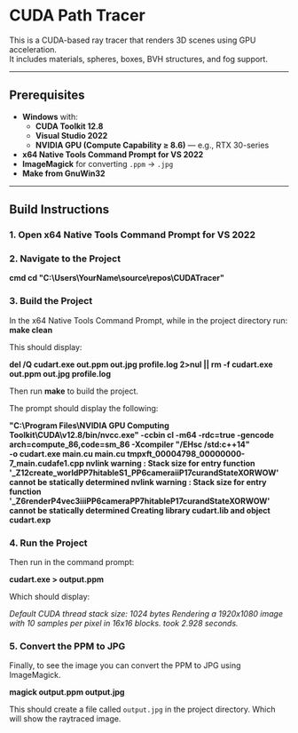 ﻿# CUDA Path Tracer

This is a CUDA-based ray tracer that renders 3D scenes using GPU acceleration.  
It includes materials, spheres, boxes, BVH structures, and fog support.

---

##  Prerequisites

- **Windows** with:
  - **CUDA Toolkit 12.8**
  - **Visual Studio 2022**
  - **NVIDIA GPU (Compute Capability ≥ 8.6)** — e.g., RTX 30-series
- **x64 Native Tools Command Prompt for VS 2022**
-  **ImageMagick** for converting `.ppm` → `.jpg`
- **Make from GnuWin32**

---

##  Build Instructions

### 1. Open x64 Native Tools Command Prompt for VS 2022

### 2. Navigate to the Project

**cmd
cd "C:\Users\YourName\source\repos\CUDATracer"**

### 3. Build the Project

In the x64 Native Tools Command Prompt, while in the project directory run:
**make clean**

This should display:

**del /Q cudart.exe out.ppm out.jpg profile.log 2>nul || rm -f cudart.exe out.ppm out.jpg profile.log**

Then run **make** to build the project.

The prompt should display the following:

**"C:\Program Files\NVIDIA GPU Computing Toolkit\CUDA\v12.8/bin/nvcc.exe" -ccbin cl  -m64 -rdc=true -gencode arch=compute_86,code=sm_86 -Xcompiler "/EHsc /std:c++14" \
       -o cudart.exe main.cu
main.cu
tmpxft_00004798_00000000-7_main.cudafe1.cpp
nvlink warning : Stack size for entry function '_Z12create_worldPP7hitableS1_PP6cameraiiP17curandStateXORWOW' cannot be statically determined
nvlink warning : Stack size for entry function '_Z6renderP4vec3iiiPP6cameraPP7hitableP17curandStateXORWOW' cannot be statically determined
   Creating library cudart.lib and object cudart.exp**

### 4. Run the Project

Then run in the command prompt: 

**cudart.exe > output.ppm**

Which should display:

*Default CUDA thread stack size: 1024 bytes
Rendering a 1920x1080 image with 10 samples per pixel in 16x16 blocks.
took 2.928 seconds.*

### 5. Convert the PPM to JPG
Finally, to see the image you can convert the PPM to JPG using ImageMagick.

**magick output.ppm output.jpg**

This should create a file called `output.jpg` in the project directory. Which will show the raytraced image.